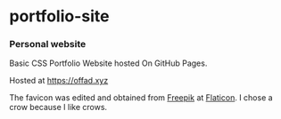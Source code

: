 # portfolio-site

### Personal website

Basic CSS Portfolio Website hosted On GitHub Pages.

Hosted at <https://offad.xyz>

The favicon was edited and obtained from [Freepik](https://www.flaticon.com/authors/freepik) at [Flaticon](www.flaticon.com).
I chose a crow because I like crows.

